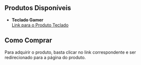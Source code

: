 

## Produtos Disponíveis

- **Teclado Gamer**   
  [Link para o Produto Teclado](https://s.shopee.com.br/1VjbAFJQ7S)

## Como Comprar

Para adquirir o produto, basta clicar no link correspondente e ser redirecionado para a página do produto.


